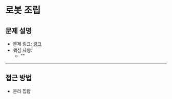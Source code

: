 # 로봇 조립

## 문제 설명
- 문제 링크: [링크](https://www.acmicpc.net/problem/18116)
- 핵심 사항:
  - ""
---

## 접근 방법
- 분리 집합